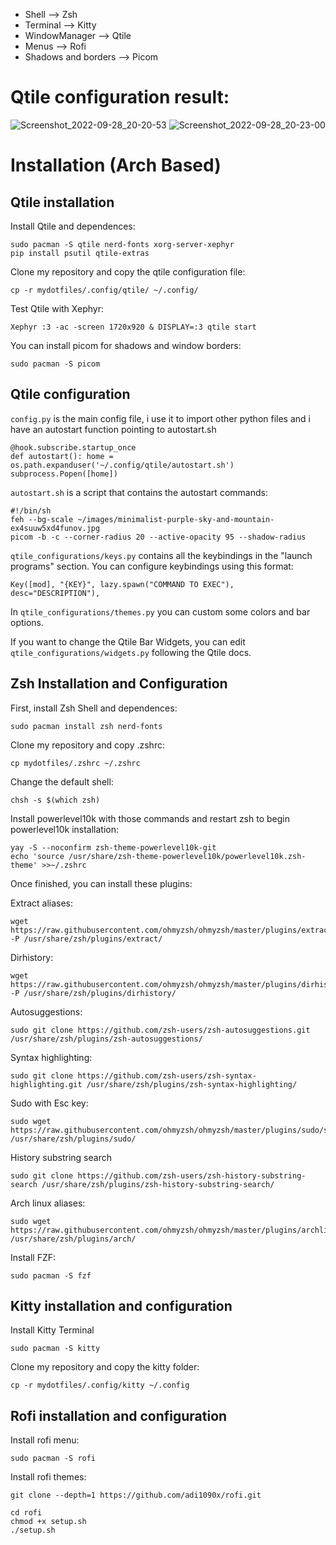 * Shell --> Zsh
* Terminal --> Kitty
* WindowManager --> Qtile
* Menus --> Rofi
* Shadows and borders --> Picom



# Qtile configuration result:
![Screenshot_2022-09-28_20-20-53](https://user-images.githubusercontent.com/106036643/192859813-9c78631b-dbef-4c7b-82a6-6fbe8c1e2c28.png)
![Screenshot_2022-09-28_20-23-00](https://user-images.githubusercontent.com/106036643/192859903-1b3f7902-e1f9-459e-af4d-070ced2941dd.png)

# Installation (Arch Based)

## Qtile installation

Install Qtile and dependences:
```
sudo pacman -S qtile nerd-fonts xorg-server-xephyr
pip install psutil qtile-extras
```

Clone my repository and copy the qtile configuration file:
```
cp -r mydotfiles/.config/qtile/ ~/.config/
```

Test Qtile with Xephyr:
```
Xephyr :3 -ac -screen 1720x920 & DISPLAY=:3 qtile start 
```

You can install picom for shadows and window borders:
```
sudo pacman -S picom
```

## Qtile configuration


```config.py``` is the main config file, i use it to import other python files and i have an autostart function pointing to autostart.sh

```
@hook.subscribe.startup_once
def autostart(): home = os.path.expanduser('~/.config/qtile/autostart.sh') subprocess.Popen([home])
```

```autostart.sh``` is a script that contains the autostart commands:

```
#!/bin/sh
feh --bg-scale ~/images/minimalist-purple-sky-and-mountain-ex4suuw5xd4funov.jpg
picom -b -c --corner-radius 20 --active-opacity 95 --shadow-radius
```


```qtile_configurations/keys.py``` contains all the keybindings in the "launch programs" section. You can configure keybindings using this format:

```Key([mod], "{KEY}", lazy.spawn("COMMAND TO EXEC"), desc="DESCRIPTION"),```

In ```qtile_configurations/themes.py``` you can custom some colors and bar options.

If you want to change the Qtile Bar Widgets, you can edit ```qtile_configurations/widgets.py``` following the Qtile docs.


## Zsh Installation and Configuration

First, install Zsh Shell and dependences: 
```
sudo pacman install zsh nerd-fonts
```

Clone my repository and copy .zshrc:
```
cp mydotfiles/.zshrc ~/.zshrc
```

Change the default shell:
```
chsh -s $(which zsh)
```

Install powerlevel10k with those commands and restart zsh to begin powerlevel10k installation: 
```
yay -S --noconfirm zsh-theme-powerlevel10k-git
echo 'source /usr/share/zsh-theme-powerlevel10k/powerlevel10k.zsh-theme' >>~/.zshrc
```

Once finished, you can install these plugins: 

Extract aliases: 
```
wget https://raw.githubusercontent.com/ohmyzsh/ohmyzsh/master/plugins/extract/extract.plugin.zsh -P /usr/share/zsh/plugins/extract/
```

Dirhistory: 
```
wget https://raw.githubusercontent.com/ohmyzsh/ohmyzsh/master/plugins/dirhistory/dirhistory.plugin.zsh -P /usr/share/zsh/plugins/dirhistory/
```

Autosuggestions: 
```
sudo git clone https://github.com/zsh-users/zsh-autosuggestions.git /usr/share/zsh/plugins/zsh-autosuggestions/
```

Syntax highlighting: 
```
sudo git clone https://github.com/zsh-users/zsh-syntax-highlighting.git /usr/share/zsh/plugins/zsh-syntax-highlighting/
```

Sudo with Esc key: 
```
sudo wget https://raw.githubusercontent.com/ohmyzsh/ohmyzsh/master/plugins/sudo/sudo.plugin.zsh /usr/share/zsh/plugins/sudo/
```

History substring search 
```
sudo git clone https://github.com/zsh-users/zsh-history-substring-search /usr/share/zsh/plugins/zsh-history-substring-search/
```

Arch linux aliases: 
```
sudo wget https://raw.githubusercontent.com/ohmyzsh/ohmyzsh/master/plugins/archlinux/archlinux.plugin.zsh /usr/share/zsh/plugins/arch/
```


Install FZF: 
```
sudo pacman -S fzf
```

## Kitty installation and configuration

Install Kitty Terminal
```
sudo pacman -S kitty
```

Clone my repository and copy the kitty folder:
```
cp -r mydotfiles/.config/kitty ~/.config
```

## Rofi installation and configuration

Install rofi menu:
```
sudo pacman -S rofi
```

Install rofi themes:
```
git clone --depth=1 https://github.com/adi1090x/rofi.git
```

```
cd rofi
chmod +x setup.sh
./setup.sh
```
















